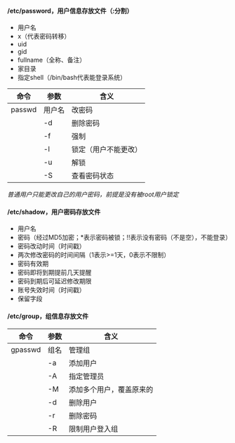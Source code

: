 #### /etc/password，用户信息存放文件（:分割）

- 用户名
- x（代表密码转移）
- uid
- gid
- fullname（全称、备注）
- 家目录
- 指定shell（/bin/bash代表能登录系统）

|  命令  |  参数  |         含义         |
|--------|--------|----------------------|
| passwd | 用户名 | 改密码               |
|        | -d     | 删除密码             |
|        | -f     | 强制                 |
|        | -l     | 锁定（用户不能更改） |
|        | -u     | 解锁                 |
|        | -S     | 查看密码状态         |

*普通用户只能更改自己的用户密码，前提是没有被root用户锁定*

#### /etc/shadow，用户密码存放文件

- 用户名
- 密码（经过MD5加密；*表示密码被锁；!!表示没有密码（不是空），不能登录）
- 密码改动时间（时间戳）
- 两次修改密码的时间间隔（1表示>=1天，0表示不限制）
- 密码有效期
- 密码即将到期提前几天提醒
- 密码到期后可延迟修改期限
- 账号失效时间（时间戳）
- 保留字段


#### /etc/group，组信息存放文件

|   命令  | 参数 |           含义           |
|---------|------|--------------------------|
| gpasswd | 组名 | 管理组                   |
|         | -a   | 添加用户                 |
|         | -A   | 指定管理员               |
|         | -M   | 添加多个用户，覆盖原来的 |
|         | -d   | 删除用户                 |
|         | -r   | 删除密码                 |
|         | -R   | 限制用户登入组           |
